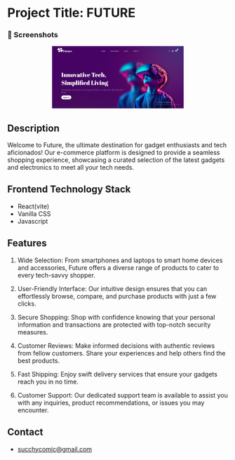 # Project Title: FUTURE

<h3>📸 Screenshots</h3>

<p align="center">
  <img src="./src/assets/screenshot.png" alt="Screenshot" width="300" />
</p>


## Description

Welcome to Future, the ultimate destination for gadget enthusiasts and tech aficionados! Our e-commerce platform is designed to provide a seamless shopping experience, showcasing a curated selection of the latest gadgets and electronics to meet all your tech needs.


## Frontend Technology Stack

- React(vite) 
- Vanilla CSS
- Javascript


## Features

1. Wide Selection: From smartphones and laptops to smart home devices and accessories, Future offers a diverse range of products to cater to every tech-savvy shopper.

2. User-Friendly Interface: Our intuitive design ensures that you can effortlessly browse, compare, and purchase products with just a few clicks.

3. Secure Shopping: Shop with confidence knowing that your personal information and transactions are protected with top-notch security measures.

4. Customer Reviews: Make informed decisions with authentic reviews from fellow customers. Share your experiences and help others find the best products.

5. Fast Shipping: Enjoy swift delivery services that ensure your gadgets reach you in no time.

6. Customer Support: Our dedicated support team is available to assist you with any inquiries, product recommendations, or issues you may encounter.

## Contact

 - [succhycomic@gmail.com](succhycomic@gmail.com)
